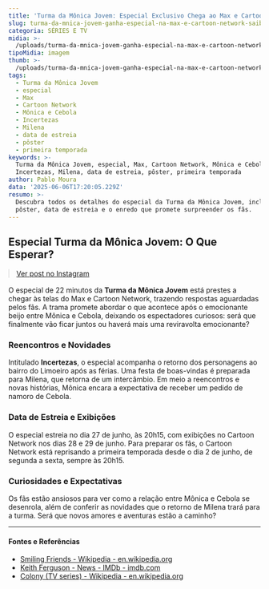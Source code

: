 ```yaml
---
title: 'Turma da Mônica Jovem: Especial Exclusivo Chega ao Max e Cartoon Network'
slug: turma-da-mnica-jovem-ganha-especial-na-max-e-cartoon-network-saiba-tudo
categoria: SÉRIES E TV
midia: >-
  /uploads/turma-da-mnica-jovem-ganha-especial-na-max-e-cartoon-network-saiba-tudo-thumb.jpg
tipoMidia: imagem
thumb: >-
  /uploads/turma-da-mnica-jovem-ganha-especial-na-max-e-cartoon-network-saiba-tudo-thumb.jpg
tags:
  - Turma da Mônica Jovem
  - especial
  - Max
  - Cartoon Network
  - Mônica e Cebola
  - Incertezas
  - Milena
  - data de estreia
  - pôster
  - primeira temporada
keywords: >-
  Turma da Mônica Jovem, especial, Max, Cartoon Network, Mônica e Cebola,
  Incertezas, Milena, data de estreia, pôster, primeira temporada
author: Pablo Moura
data: '2025-06-06T17:20:05.229Z'
resumo: >-
  Descubra todos os detalhes do especial da Turma da Mônica Jovem, incluindo
  pôster, data de estreia e o enredo que promete surpreender os fãs.
---
```


## Especial Turma da Mônica Jovem: O Que Esperar?

<blockquote class="instagram-media" data-instgrm-permalink="https://www.instagram.com/p/DKj8avBt9c0/" data-instgrm-version="14" style="width:100%; max-width:540px; margin:1rem auto;"><a href="https://www.instagram.com/p/DKj8avBt9c0/">Ver post no Instagram</a></blockquote>

O especial de 22 minutos da **Turma da Mônica Jovem** está prestes a chegar às telas do Max e Cartoon Network, trazendo respostas aguardadas pelos fãs. A trama promete abordar o que acontece após o emocionante beijo entre Mônica e Cebola, deixando os espectadores curiosos: será que finalmente vão ficar juntos ou haverá mais uma reviravolta emocionante?

### Reencontros e Novidades

Intitulado **Incertezas**, o especial acompanha o retorno dos personagens ao bairro do Limoeiro após as férias. Uma festa de boas-vindas é preparada para Milena, que retorna de um intercâmbio. Em meio a reencontros e novas histórias, Mônica encara a expectativa de receber um pedido de namoro de Cebola.

### Data de Estreia e Exibições

O especial estreia no dia 27 de junho, às 20h15, com exibições no Cartoon Network nos dias 28 e 29 de junho. Para preparar os fãs, o Cartoon Network está reprisando a primeira temporada desde o dia 2 de junho, de segunda a sexta, sempre às 20h15.

### Curiosidades e Expectativas

Os fãs estão ansiosos para ver como a relação entre Mônica e Cebola se desenrola, além de conferir as novidades que o retorno de Milena trará para a turma. Será que novos amores e aventuras estão a caminho?



---

#### Fontes e Referências

- [Smiling Friends - Wikipedia - en.wikipedia.org](https://en.wikipedia.org/wiki/Smiling_Friends)
- [Keith Ferguson - News - IMDb - imdb.com](https://www.imdb.com/name/nm1584992/news/)
- [Colony (TV series) - Wikipedia - en.wikipedia.org](https://en.wikipedia.org/wiki/Colony_(TV_series))
